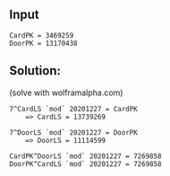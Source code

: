 ## Input

```
CardPK = 3469259
DoorPK = 13170438
```

## Solution:

(solve with wolframalpha.com)

```
7^CardLS `mod` 20201227 = CardPK 
    => CardLS = 13739269

7^DoorLS `mod` 20201227 = DoorPK
    => DoorLS = 11114599

CardPK^DoorLS `mod` 20201227 = 7269858
DoorPK^CardLS `mod` 20201227 = 7269858
```